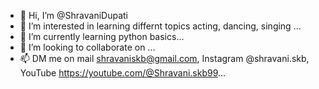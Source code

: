 - 👋 Hi, I’m @ShravaniDupati
- 👀 I’m interested in learning differnt topics acting, dancing, singing ...
- 🌱 I’m currently learning python basics...
- 💞️ I’m looking to collaborate on ...
- 📫 DM me on mail shravaniskb@gmail.com, Instagram @shravani.skb, YouTube https://youtube.com/@Shravani.skb99...

<!---
ShravaniDupati/ShravaniDupati is a ✨ special ✨ repository because its `README.md` (this file) appears on your GitHub profile.
You can click the Preview link to take a look at your changes.
--->

